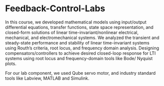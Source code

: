 # Feedback-Control-Labs

In this course, we developed mathematical models using input/output differential equations, transfer functions, state space representation, and closed-form solutions of linear time-invariant/nonlinear electrical, mechanical, and electromechanical systems. We analyzed the transient and steady-state performance and stability of linear time-invariant systems using Routh’s criteria, root locus, and frequency domain analysis. Designing compensators/controllers to achieve desired closed-loop response for LTI systems using root locus and frequency-domain tools like Bode/ Nyquist plots.

For our lab component, we used Qube servo motor, and industry standard tools like Labview, MATLAB and Simulink.
